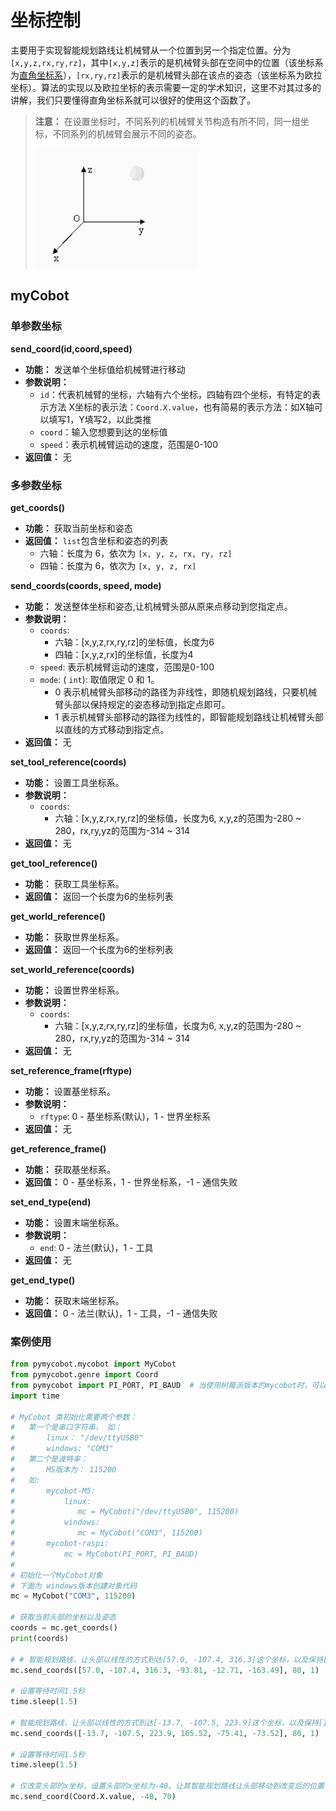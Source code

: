 # 坐标控制

主要用于实现智能规划路线让机械臂从一个位置到另一个指定位置。分为`[x,y,z,rx,ry,rz]`，其中`[x,y,z]`表示的是机械臂头部在空间中的位置（该坐标系为[直角坐标系](https://zhidao.baidu.com/question/2125035227927850747.html)），`[rx,ry,rz]`表示的是机械臂头部在该点的姿态（该坐标系为欧拉坐标）。算法的实现以及欧拉坐标的表示需要一定的学术知识，这里不对其过多的讲解，我们只要懂得直角坐标系就可以很好的使用这个函数了。

> **注意：** 在设置坐标时，不同系列的机械臂关节构造有所不同，同一组坐标，不同系列的机械臂会展示不同的姿态。
>
> <img src="../../../resources\3-FunctionsAndApplications\6.developmentGuide\python\axis/坐标.jpg" style="zoom: 67%;" />

## myCobot

###  单参数坐标

**send_coord(id,coord,speed)**

- **功能：** 发送单个坐标值给机械臂进行移动
- **参数说明：**
  - `id`：代表机械臂的坐标，六轴有六个坐标，四轴有四个坐标，有特定的表示方法
    X坐标的表示法：`Coord.X.value`，也有简易的表示方法：如X轴可以填写1，Y填写2，以此类推
  - `coord`：输入您想要到达的坐标值
  - `speed`：表示机械臂运动的速度，范围是0-100
- **返回值：** 无



###  多参数坐标

**get_coords()**

- **功能：** 获取当前坐标和姿态
- **返回值：** `list`包含坐标和姿态的列表
  - 六轴：长度为 6，依次为 `[x, y, z, rx, ry, rz]`
  - 四轴：长度为 6，依次为 `[x, y, z, rx]`

**send_coords(coords, speed, mode)**

- **功能：** 发送整体坐标和姿态,让机械臂头部从原来点移动到您指定点。
- **参数说明：**
  - `coords`: 
    - 六轴：[x,y,z,rx,ry,rz]的坐标值，长度为6
    - 四轴：[x,y,z,rx]的坐标值，长度为4
  - `speed`: 表示机械臂运动的速度，范围是0-100
  - `mode`: ( `int`): 取值限定 0 和 1。
    - 0 表示机械臂头部移动的路径为非线性，即随机规划路线，只要机械臂头部以保持规定的姿态移动到指定点即可。
    - 1 表示机械臂头部移动的路径为线性的，即智能规划路线让机械臂头部以直线的方式移动到指定点。
- **返回值：** 无

**set_tool_reference(coords)**

- **功能：** 设置工具坐标系。
- **参数说明：**
  - `coords`: 
    - 六轴：[x,y,z,rx,ry,rz]的坐标值，长度为6, x,y,z的范围为-280 ~ 280，rx,ry,yz的范围为-314 ~ 314
- **返回值：** 无

**get_tool_reference()**

- **功能：** 获取工具坐标系。
- **返回值：** 返回一个长度为6的坐标列表

**get_world_reference()**

- **功能：** 获取世界坐标系。
- **返回值：** 返回一个长度为6的坐标列表

**set_world_reference(coords)**

- **功能：** 设置世界坐标系。
- **参数说明：**
  - `coords`: 
    - 六轴：[x,y,z,rx,ry,rz]的坐标值，长度为6, x,y,z的范围为-280 ~ 280，rx,ry,yz的范围为-314 ~ 314
- **返回值：** 无

**set_reference_frame(rftype)**

- **功能：** 设置基坐标系。
- **参数说明：**
  - `rftype`: 0 - 基坐标系(默认)，1 - 世界坐标系
- **返回值：** 无

**get_reference_frame()**

- **功能：** 获取基坐标系。
- **返回值：** 0 - 基坐标系，1 - 世界坐标系，-1 - 通信失败

**set_end_type(end)**

- **功能：** 设置末端坐标系。
- **参数说明：**
  - `end`: 0 - 法兰(默认)，1 - 工具
- **返回值：** 无

**get_end_type()**

- **功能：** 获取末端坐标系。
- **返回值：** 0 - 法兰(默认)，1 - 工具，-1 - 通信失败

### 案例使用

```python
from pymycobot.mycobot import MyCobot
from pymycobot.genre import Coord
from pymycobot import PI_PORT, PI_BAUD  # 当使用树莓派版本的mycobot时，可以引用这两个变量进行MyCobot初始化
import time

# MyCobot 类初始化需要两个参数：
#   第一个是串口字符串， 如：
#       linux： "/dev/ttyUSB0"
#       windows: "COM3"
#   第二个是波特率：
#       M5版本为： 115200
#   如:
#       mycobot-M5:
#           linux:
#              mc = MyCobot("/dev/ttyUSB0", 115200)
#           windows:
#              mc = MyCobot("COM3", 115200)
#       mycobot-raspi:
#           mc = MyCobot(PI_PORT, PI_BAUD)
#
# 初始化一个MyCobot对象
# 下面为 windows版本创建对象代码
mc = MyCobot("COM3", 115200)

# 获取当前头部的坐标以及姿态
coords = mc.get_coords()
print(coords)

# # 智能规划路线，让头部以线性的方式到达[57.0, -107.4, 316.3]这个坐标，以及保持[-93.81, -12.71, -163.49]这个姿态，速度为80mm/s
mc.send_coords([57.0, -107.4, 316.3, -93.81, -12.71, -163.49], 80, 1)

# 设置等待时间1.5秒
time.sleep(1.5)

# 智能规划路线，让头部以线性的方式到达[-13.7, -107.5, 223.9]这个坐标，以及保持[165.52, -75.41, -73.52]这个姿态，速度为80mm/s
mc.send_coords([-13.7, -107.5, 223.9, 165.52, -75.41, -73.52], 80, 1)

# 设置等待时间1.5秒
time.sleep(1.5)

# 仅改变头部的x坐标，设置头部的x坐标为-40。让其智能规划路线让头部移动到改变后的位置，，速度为70mm/s
mc.send_coord(Coord.X.value, -40, 70)
```

